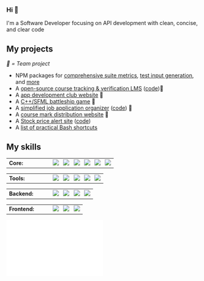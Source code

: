### Hi 👋

I'm a Software Developer focusing on API development with clean, concise, and clear code

## My projects
*🤝 = Team project*

<div>
    <ul>
        <li>NPM packages for <a href="https://www.npmjs.com/package/suite-metrics">comprehensive suite metrics</a>, <a href="https://www.npmjs.com/package/test-inputs">test input generation</a>, and <a href="https://www.npmjs.com/~reidmoffat">more</a>
        <li>A <a href="https://www.open-lms.ca/">open-source course tracking & verification LMS</a> (<a href="https://github.com/oompas/open-lms">code</a>)🤝</li>
        <li>A <a href="https://www.qtma.ca/">app development club website</a> 🤝</li>
        <li>A <a href="https://github.com/reid-moffat/battleship">C++/SFML battleship game</a> 🤝</li>
        <li>A <a href="https://venatoapp.ca/">simplified job application organizer</a> (<a href="https://github.com/Olivia-Chen-Xu/Venato">code</a>) 🤝</li>
        <li>A <a href="https://qubirdhunter.com/">course mark distribution website</a> 🤝</li>
        <li>A <a href="https://reid-moffat.github.io/stock-alert/">Stock price alert site</a> (<a href="https://github.com/reid-moffat/stock-alert">code</a>)</li>
        <li>A <a href="https://github.com/reid-moffat/bash-shortcuts">list of practical Bash shortcuts</a></li>
    </ul>
</div>

## My skills

<table>
  <tr>
    <td width="100" valign="middle"><b>Core:</b></td>
    <td valign="middle">
      <img src="https://img.shields.io/badge/c%23-%23239120.svg?style=for-the-badge&logo=c-sharp&logoColor=white"/>
      &nbsp;
      <img src="https://img.shields.io/badge/java-%23ED8B00.svg?style=for-the-badge&logo=java&logoColor=white"/>
      &nbsp;
      <img src="https://img.shields.io/badge/typescript-%23007ACC.svg?style=for-the-badge&logo=typescript&logoColor=white"/>
      &nbsp;
      <img src="https://img.shields.io/badge/javascript-%23323330.svg?style=for-the-badge&logo=javascript&logoColor=%23F7DF1E"/>
      &nbsp;
      <img src="https://img.shields.io/badge/python-3670A0?style=for-the-badge&logo=python&logoColor=ffdd54"/>
      &nbsp;
      <img src="https://img.shields.io/badge/c++-%2300599C.svg?style=for-the-badge&logo=c%2B%2B&logoColor=white"/>
    </td>
  </tr>
</table>

<table>
  <tr>
    <td width="100" valign="middle"><b>Tools:</b></td>
    <td valign="middle">
      <img src="https://img.shields.io/badge/git-%23F05033.svg?style=for-the-badge&logo=git&logoColor=white"/>
      &nbsp;
      <img src="https://img.shields.io/badge/Claude-D97757?style=for-the-badge&logo=claude&logoColor=white"/>
      &nbsp;
      <img src="https://img.shields.io/badge/shell_script-%23121011.svg?style=for-the-badge&logo=gnu-bash&logoColor=white"/>
      &nbsp;
      <img src="https://img.shields.io/badge/github%20actions-%232671E5.svg?style=for-the-badge&logo=githubactions&logoColor=white"/>
      &nbsp;
      <img src="https://img.shields.io/badge/jira-%230A0FFF.svg?style=for-the-badge&logo=jira&logoColor=white"/>
    </td>
  </tr>
</table>

<table>
  <tr>
    <td width="100" valign="middle"><b>Backend:</b></td>
    <td valign="middle">
      <img src="https://shields.io/badge/supabase-black?logo=supabase&style=for-the-badge"/>
      &nbsp;
      <img src="https://img.shields.io/badge/firebase-%23039BE5.svg?style=for-the-badge&logo=firebase"/>
      &nbsp;
      <img src="https://img.shields.io/badge/Microsoft%20SQL%20Server-CC2927?style=for-the-badge&logo=microsoft%20sql%20server&logoColor=white"/>
      &nbsp;
      <img src="https://img.shields.io/badge/azure-%230072C6.svg?style=for-the-badge&logo=microsoftazure&logoColor=white"/>
    </td>
  </tr>
</table>

<table>
  <tr>
    <td width="100" valign="middle"><b>Frontend:</b></td>
    <td valign="middle">
      <img src="https://img.shields.io/badge/Next-black?style=for-the-badge&logo=next.js&logoColor=white"/>
      &nbsp;
      <img src="https://img.shields.io/badge/react-%2320232a.svg?style=for-the-badge&logo=react&logoColor=%2361DAFB"/>
      &nbsp;
      <img src="https://img.shields.io/badge/tailwindcss-%2338B2AC.svg?style=for-the-badge&logo=tailwind-css&logoColor=white"/>
    </td>
  </tr>
</table>

<img style="width: 50%" src="https://github.com/reid-moffat/fancy-github-stats/blob/master/generated/overview.svg">

<!-- <p align="center">
    <img align="centre" src="https://github-profile-trophy.vercel.app/?username=reid-moffat&theme=chalk&column=7&rank=SECRET,SSS,SS,S,AAA,AA,A,B,C">
</p> -->

